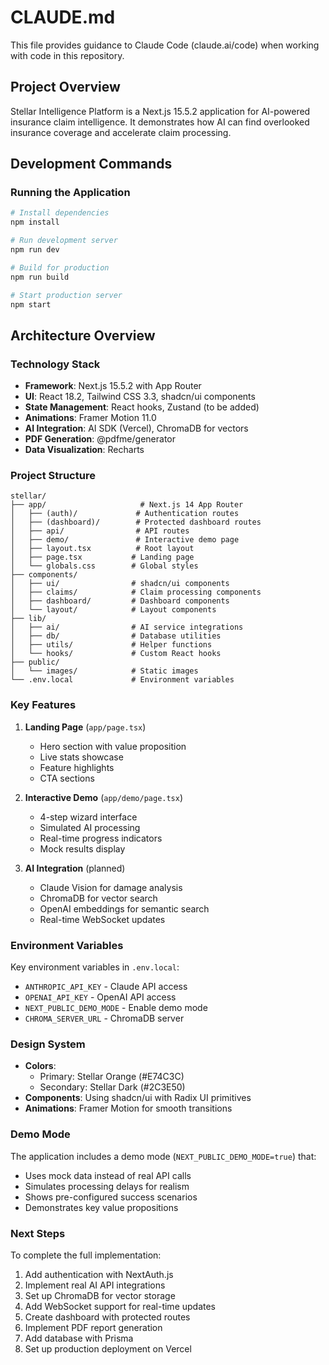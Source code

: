 # CLAUDE.md

This file provides guidance to Claude Code (claude.ai/code) when working with code in this repository.

## Project Overview

Stellar Intelligence Platform is a Next.js 15.5.2 application for AI-powered insurance claim intelligence. It demonstrates how AI can find overlooked insurance coverage and accelerate claim processing.

## Development Commands

### Running the Application
```bash
# Install dependencies
npm install

# Run development server
npm run dev

# Build for production
npm run build

# Start production server
npm start
```

## Architecture Overview

### Technology Stack
- **Framework**: Next.js 15.5.2 with App Router
- **UI**: React 18.2, Tailwind CSS 3.3, shadcn/ui components
- **State Management**: React hooks, Zustand (to be added)
- **Animations**: Framer Motion 11.0
- **AI Integration**: AI SDK (Vercel), ChromaDB for vectors
- **PDF Generation**: @pdfme/generator
- **Data Visualization**: Recharts

### Project Structure
```
stellar/
├── app/                     # Next.js 14 App Router
│   ├── (auth)/             # Authentication routes
│   ├── (dashboard)/        # Protected dashboard routes
│   ├── api/                # API routes
│   ├── demo/               # Interactive demo page
│   ├── layout.tsx          # Root layout
│   ├── page.tsx           # Landing page
│   └── globals.css        # Global styles
├── components/
│   ├── ui/                # shadcn/ui components
│   ├── claims/            # Claim processing components
│   ├── dashboard/         # Dashboard components
│   └── layout/            # Layout components
├── lib/
│   ├── ai/                # AI service integrations
│   ├── db/                # Database utilities
│   ├── utils/             # Helper functions
│   └── hooks/             # Custom React hooks
├── public/
│   └── images/            # Static images
└── .env.local             # Environment variables
```

### Key Features

1. **Landing Page** (`app/page.tsx`)
   - Hero section with value proposition
   - Live stats showcase
   - Feature highlights
   - CTA sections

2. **Interactive Demo** (`app/demo/page.tsx`)
   - 4-step wizard interface
   - Simulated AI processing
   - Real-time progress indicators
   - Mock results display

3. **AI Integration** (planned)
   - Claude Vision for damage analysis
   - ChromaDB for vector search
   - OpenAI embeddings for semantic search
   - Real-time WebSocket updates

### Environment Variables

Key environment variables in `.env.local`:
- `ANTHROPIC_API_KEY` - Claude API access
- `OPENAI_API_KEY` - OpenAI API access
- `NEXT_PUBLIC_DEMO_MODE` - Enable demo mode
- `CHROMA_SERVER_URL` - ChromaDB server

### Design System

- **Colors**: 
  - Primary: Stellar Orange (#E74C3C)
  - Secondary: Stellar Dark (#2C3E50)
- **Components**: Using shadcn/ui with Radix UI primitives
- **Animations**: Framer Motion for smooth transitions

### Demo Mode

The application includes a demo mode (`NEXT_PUBLIC_DEMO_MODE=true`) that:
- Uses mock data instead of real API calls
- Simulates processing delays for realism
- Shows pre-configured success scenarios
- Demonstrates key value propositions

### Next Steps

To complete the full implementation:
1. Add authentication with NextAuth.js
2. Implement real AI API integrations
3. Set up ChromaDB for vector storage
4. Add WebSocket support for real-time updates
5. Create dashboard with protected routes
6. Implement PDF report generation
7. Add database with Prisma
8. Set up production deployment on Vercel